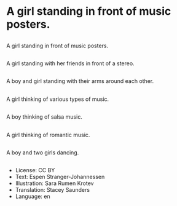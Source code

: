 # A girl standing in front of music posters.

##
A girl standing in front of music posters.

##
A girl standing with her friends in front of a stereo.

##
A boy and girl standing with their arms around each other.

##
A girl thinking of various types of music.

##
A boy thinking of salsa music.

##
A girl thinking of romantic music.

##
A boy and two girls dancing.

##
* License: CC BY
* Text: Espen Stranger-Johannessen
* Illustration: Sara Rumen Krotev
* Translation: Stacey Saunders
* Language: en
